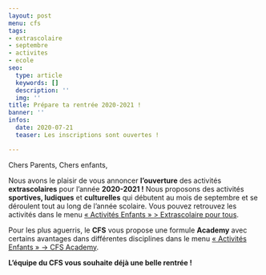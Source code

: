 ```yaml
---
layout: post
menu: cfs
tags:
- extrascolaire
- septembre
- activites
- ecole
seo:
  type: article
  keywords: []
  description: ''
  img: ''
title: Prépare ta rentrée 2020-2021 !
banner: ''
infos:
  date: 2020-07-21
  teaser: Les inscriptions sont ouvertes !

---
```

Chers Parents, Chers enfants,

Nous avons le plaisir de vous annoncer **l’ouverture** des activités **extrascolaires** pour l’année **2020-2021 !** Nous proposons des activités **sportives, ludiques** et **culturelles** qui débutent au mois de septembre et se déroulent tout au long de l’année scolaire. Vous pouvez retrouvez les activités dans le menu [« Activités Enfants » > Extrascolaire pour tous](https://www.lecfs.be/activites/extrascolaire/).

Pour les plus aguerris, le **CFS** vous propose une formule **Academy** avec certains avantages dans différentes disciplines dans le menu [« Activités Enfants » -> CFS Academy](https://www.lecfs.be/activites/cfs_academy/).

**L’équipe du CFS vous souhaite déjà une belle rentrée !**